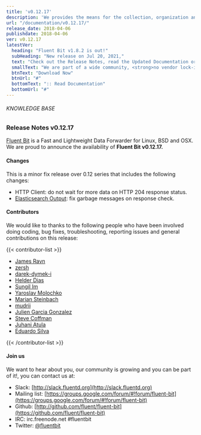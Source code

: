 ```yaml
---
title: 'v0.12.17'
description: 'We provides the means for the collection, organization and computerized retrieval of knowledgeand Lightweight Data Forwarder for Linux, BSD and OSX. We are proud to announce the availability of Fluent Bit v0.12.17.'
url: "/documentation/v0.12.17/"
release_date: 2018-04-06
publishdate: 2018-04-06
ver: v0.12.17
latestVer:
  heading: "Fluent Bit v1.8.2 is out!"
  subHeading: "New release on Jul 20, 2021,"
  text: "Check out the Release Notes, read the Updated Documentation or jump directly to the Downloads Section."
  smallText: "We are part of a wide community, <strong>no vendor lock-in.</strong>"
  btnText: "Download Now"
  btnUrl: "#"
  bottomText: ":: Read Documentation"
  bottomUrl: "#"
---
```


###### KNOWLEDGE BASE

### Release Notes v0.12.17

[Fluent Bit](https://fluentbit.io/) is a Fast and Lightweight Data Forwarder for Linux, BSD and OSX. We are proud to announce the availability of **Fluent Bit v0.12.17.**

#### Changes

This is a minor fix release over 0.12 series that includes the following changes:

* HTTP Client: do not wait for more data on HTTP 204 response status.
* [Elasticsearch Output](https://fluentbit.io/documentation/0.12/output/elasticsearch.html): fix garbage messages on response check.


#### Contributors

We would like to thanks to the following people who have been involved doing coding, bug fixes, troubleshooting, reporting issues and general contributions on this release:

{{< contributor-list >}}

* [James Ravn](https://github.com/jsravn)
* [zersh](https://github.com/zersh01)
* [darek-dymek-i](https://github.com/darek-dymek-i)
* [Helder Dias](https://github.com/hdiass)
* [Sungil Im](https://github.com/intelliguy)
* [Yaroslav Molochko](https://github.com/onorua)
* [Marian Steinbach](https://github.com/marians)
* [mudrii](https://github.com/mudrii)
* [Julien Garcia Gonzalez](https://github.com/jgsqware)
* [Steve Coffman](https://github.com/StevenACoffman)
* [Juhani Atula](https://github.com/JAtula)
* [Eduardo Silva](https://github.com/edsiper)

{{< /contributor-list >}}

#### Join us

We want to hear about you, our community is growing and you can be part of it!, you can contact us at:

* Slack: [http://slack.fluentd.org](http://slack.fluentd.org)
* Mailing list: [https://groups.google.com/forum/#!forum/fluent-bit](https://groups.google.com/forum/#!forum/fluent-bit)
* Github: [http://github.com/fluent/fluent-bit](https://github.com/fluent/fluent-bit)
* IRC: irc.freenode.net #fluentbit
* Twitter: [@fluentbit](https://twitter.com/fluentbit)